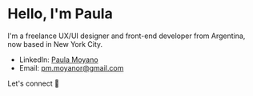 # Hello, I'm Paula

I'm a freelance UX/UI designer and front-end developer from Argentina, now based in New York City.
- LinkedIn: [Paula Moyano](https://www.linkedin.com/in/paula-moyano-364babb4/)
- Email: pm.moyanor@gmail.com

Let's connect 🚀
